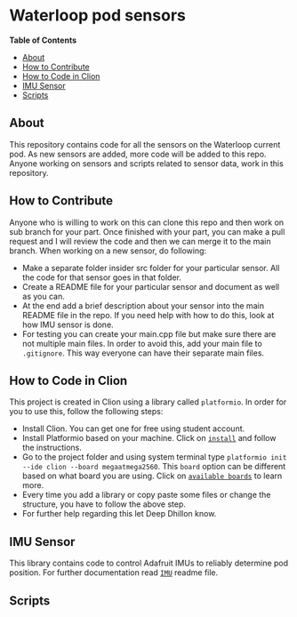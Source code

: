 # Waterloop pod sensors

**Table of Contents**

- [About](#about)
- [How to Contribute](#how-to-contribute)
- [How to Code in Clion](#how-to-code-in-clion)
- [IMU Sensor](#imu-sensor)
- [Scripts](#scripts)

## About
This repository contains code for all the sensors on the Waterloop current pod. As new sensors
are added, more code will be added to this repo. Anyone working on sensors and scripts related
to sensor data, work in this repository.

## How to Contribute
Anyone who is willing to work on this can clone this repo and then work on sub branch for your part.
Once finished with your part, you can make a pull request and I will review the code and then we can
merge it to the main branch. When working on a new sensor, do following:

* Make a separate folder insider src folder for your particular sensor. All the code for that sensor goes in that folder.
* Create a README file for your particular sensor and document as well as you can.
* At the end add a brief description about your sensor into the main README file in the repo. If you need help with
  how to do this, look at how IMU sensor is done.
* For testing you can create your main.cpp file but make sure there are not multiple main files. In order to avoid this,
  add your main file to `.gitignore`. This way everyone can have their separate main files.

## How to Code in Clion
This project is created in Clion using a library called `platformio`. In order for you to use this, follow the following steps:
* Install Clion. You can get one for free using student account.
* Install Platformio based on your machine. Click on [`install`](http://docs.platformio.org/en/latest/installation.html)
  and follow the instructions.
* Go to the project folder and using system terminal type `platformio init --ide clion --board megaatmega2560`. This `board` option
  can be different based on what board you are using. Click on [`available boards`](http://docs.platformio.org/en/latest/platforms/atmelavr.html)
  to learn more.
* Every time you add a library or copy paste some files or change the structure, you have to follow the above
  step.
* For further help regarding this let Deep Dhillon know.
  

## IMU Sensor
This library contains code to control Adafruit IMUs to reliably determine pod position. For further
documentation read [`IMU`](https://github.com/teamwaterloop/sensors/tree/master/src/imu/IMU_README.md) readme file.

## Scripts
